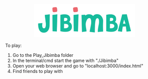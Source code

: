 <p align="center"> 
  <img src="./Play_Jibimba/frontend/logo-320.png">
</p>

To play:

1. Go to the Play_Jibimba folder
2. In the terminal/cmd start the game with "./Jibimba"
3. Open your web browser and go to "localhost:3000/index.html"
4. Find friends to play with